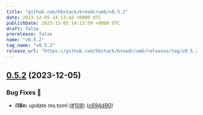 ```yaml
---
title: "github.com/hbstack/breadcrumb/v0.5.2"
date: 2023-12-05 14:13:42 +0000 UTC
publishDate: 2023-12-05 14:13:59 +0000 UTC
draft: false
prerelease: false
name: "v0.5.2"
tag_name: "v0.5.2"
release_url: "https://github.com/hbstack/breadcrumb/releases/tag/v0.5.2"
---
```


## [0.5.2](https://github.com/hbstack/breadcrumb/compare/v0.5.1...v0.5.2) (2023-12-05)


### Bug Fixes 🐞

* **i18n:** update ms.toml ([#108](https://github.com/hbstack/breadcrumb/issues/108)) ([c694d90](https://github.com/hbstack/breadcrumb/commit/c694d90c5d7d1ddef037aaffdd9a6488c3b1de06))

